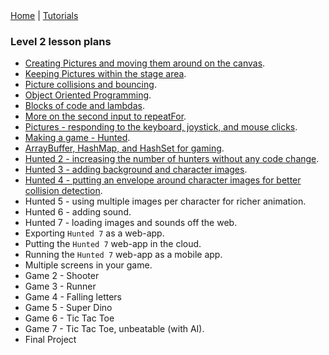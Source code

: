 <div class="nav">
  <a href="../../index.html">Home</a> | <a href="../../tutorials-index.html">Tutorials</a>
</div>

### Level 2 lesson plans

* [Creating Pictures and moving them around on the canvas](creating-moving-pictures.html).
* [Keeping Pictures within the stage area](keep-pictures-instage.html).
* [Picture collisions and bouncing](pic-collisions-bouncing.html).
* [Object Oriented Programming](oo-programming.html).
* [Blocks of code and lambdas](code-blocks.html).
* [More on the second input to repeatFor](repeat-for.html).
* [Pictures - responding to the keyboard, joystick, and mouse clicks](pic-events.html).
* [Making a game - Hunted](hunted.html).
* [ArrayBuffer, HashMap, and HashSet for gaming](abuffer-hmap-hset.html).
* [Hunted 2 - increasing the number of hunters without any code change](hunted2.html).
* [Hunted 3 - adding background and character images](hunted3.html).
* [Hunted 4 - putting an envelope around character images for better collision detection](hunted4.html).
* Hunted 5 - using multiple images per character for richer animation.
* Hunted 6 - adding sound.
* Hunted 7 - loading images and sounds off the web.
* Exporting `Hunted 7` as a web-app.
* Putting the `Hunted 7` web-app in the cloud.
* Running the `Hunted 7` web-app as a mobile app.
* Multiple screens in your game.
* Game 2 - Shooter
* Game 3 - Runner
* Game 4 - Falling letters
* Game 5 - Super Dino
* Game 6 - Tic Tac Toe
* Game 7 - Tic Tac Toe, unbeatable (with AI).
* Final Project


